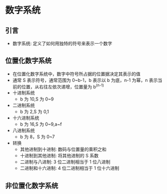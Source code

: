 # 数字系统

## 引言

- 数字系统: 定义了如何用独特的符号来表示一个数字

## 位置化数字系统

- 在位置化数字系统中，数字中符号所占据的位置据决定其表示的值
- 通常 S 表示符号，通常范围为 0~b-1，b 表示以 b 为底，n-1 为幂，n 表示当前的位置，从右往左依次递增，位置量为 b<sup>(n-1)</sup>
- 十进制系统
  - b 为 10,S 为 0~9
- 二进制系统
  - b 为 2,S 为 0,1
- 十六进制系统
  - b 为 16,S 为 0~9,a~f
- 八进制系统
  - b 为 8，S 为 0~7
- 转换
  - 其他进制到十进制: 数码与位置量的乘积之和
  - 十进制到其他进制: 将其他进制的 S 系数
  - 二进制与八进制: 3 位二进制相当于 1 位八进制
  - 二进制和十六进制: 4 位二进制相当于 1 位十六进制

## 非位置化数字系统
